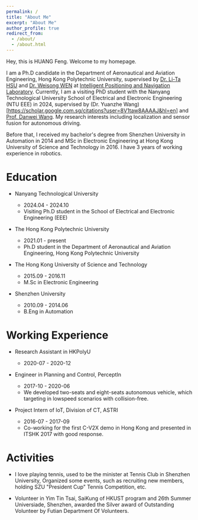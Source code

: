 ```yaml
---
permalink: /
title: "About Me"
excerpt: "About Me"
author_profile: true
redirect_from: 
  - /about/
  - /about.html
---
```


Hey, this is HUANG Feng. Welcome to my homepage.

I am a Ph.D candidate in the Department of Aeronautical and Aviation Engineering, Hong Kong Polytechnic University, supervised by [Dr. Li-Ta HSU](https://www.polyu.edu.hk/aae/people/academic-staff/dr-hsu-li-ta/) and [Dr. Weisong WEN](https://www.polyu.edu.hk/aae/people/academic-staff/dr-wen-weisong/) at [Intelligent Positioning and Navigation Laboratory](https://www.polyu-ipn-lab.com/). Currently, I am a visiting PhD student with the Nanyang Technological University  School of Electrical and Electronic Engineering (NTU EEE) in 2024, supervised by (Dr. Yuanzhe Wang)[https://scholar.google.com.sg/citations?user=8V1taw8AAAAJ&hl=en] and [Prof. Danwei Wang](https://dr.ntu.edu.sg/cris/rp/rp00479). My research interests including localization and sensor fusion for autonomous driving.

Before that, I received my bachelor's degree from Shenzhen University in Automation in 2014 and MSc in Electronic Engineering at Hong Kong University of Science and Technology in 2016. I have 3 years of working experience in robotics. 

Education
======
* Nanyang Technological University
  * 2024.04 - 2024.10
  * Visiting Ph.D student in the School of Electrical and Electronic Engineering (EEE)

* The Hong Kong Polytechnic University
  * 2021.01 - present
  * Ph.D student in the Department of Aeronautical and Aviation Engineering, Hong Kong Polytechnic University

* The Hong Kong University of Science and Technology
  * 2015.09 - 2016.11 
  * M.Sc in Electronic Engineering

* Shenzhen University
  * 2010.09 - 2014.06 
  * B.Eng in Automation


Working Experience
======
* Research Assistant in HKPolyU
  * 2020-07 - 2020-12

* Engineer in Planning and Control, PerceptIn 
  * 2017-10 - 2020-06
  * We developed two-seats and eight-seats autonomous vehicle, which targeting in lowspeed scenarios with collision-free. 

* Project Intern of IoT, Division of CT, ASTRI
  * 2016-07 - 2017-09
  * Co-working for the first C-V2X demo in Hong Kong and presented in ITSHK 2017 with good response.

Activities
======
* I love playing tennis, used to be the minister at Tennis Club in Shenzhen University, Organized some events, such as recruiting new members, holding SZU "President Cup" Tennis Competition, etc.

* Volunteer in Yim Tin Tsai, SaiKung of HKUST program and 26th Summer Universiade, Shenzhen, awarded the Silver award of Outstanding Volunteer by Futian Department Of Volunteers.

<table width="100%" align="center" border="0" cellspacing="0" cellpadding="20" style="border: none;">
  <tbody style="border: none;">
    <tr style="border: none;">
      <td width="100%" align="middle" style="border: none;">
      <p align="center" style="width: 25% " >
      <script type="text/javascript" id="clstr_globe"  src="//clustrmaps.com/globe.js?d=Zdm2i3FFF0o2zq3COakIshmlr_PRZyLFIXTvEBtMOh4"></script>
      </p></td>
    </tr>
  </tbody>
</table>
